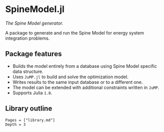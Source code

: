 # SpineModel.jl

*The Spine Model generator.*

A package to generate and run the Spine Model for energy system integration problems.

## Package features

- Builds the model entirely from a database using Spine Model specific data structure.
- Uses `JuMP.jl` to build and solve the optimization model.
- Writes results to the same input database or to a different one.
- The model can be extended with additional constraints written in `JuMP`.
- Supports Julia `1.0`.


## Library outline

```@contents
Pages = ["library.md"]
Depth = 3
```
